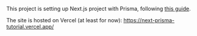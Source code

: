 This project is setting up Next.js project with Prisma, following
[this guide](https://jonmeyers.io/series/build-a-saas-platform-with-next-js-prisma-auth0-and-stripe).

The site is hosted on Vercel (at least for now): https://next-prisma-tutorial.vercel.app/
